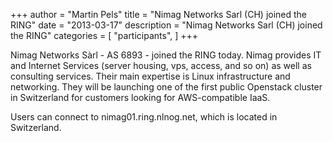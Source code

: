 +++
author = "Martin Pels"
title = "Nimag Networks Sarl (CH) joined the RING"
date = "2013-03-17"
description = "Nimag Networks Sarl (CH) joined the RING"
categories = [
    "participants",
]
+++

Nimag Networks S&#224;rl - AS 6893 - joined the RING today. Nimag provides IT and Internet Services (server housing, vps, access, and so on) as well as consulting services. Their main expertise is Linux infrastructure and networking. They will be launching one of the first public Openstack cluster in Switzerland for customers looking for AWS-compatible IaaS.

Users can connect to nimag01.ring.nlnog.net, which is located in Switzerland.

